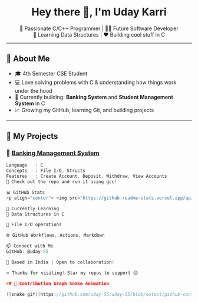 <h1 align="center">Hey there 👋, I'm Uday Karri</h1>
<p align="center">
  🚀 Passionate C/C++ Programmer | 👨‍💻 Future Software Developer<br>
  🎯 Learning Data Structures | ❤️ Building cool stuff in C
</p>

---

## 🧠 About Me

- 🎓 4th Semester CSE Student  
- 💻 Love solving problems with C & understanding how things work under the hood  
- 🔨 Currently building: **Banking System** and **Student Management System** in C  
- 📈 Growing my GitHub, learning Git, and building projects  

---

## 🚀 My Projects

### 📌 [Banking Management System](https://github.com/uday-55/banking-system)
```c
Language   : C  
Concepts   : File I/O, Structs  
Features   : Create Account, Deposit, Withdraw, View Accounts
📂 Check out the repo and run it using gcc!

📊 GitHub Stats
<p align="center"> <img src="https://github-readme-stats.vercel.app/api?username=uday-55&show_icons=true&theme=radical" height="150"/> <img src="https://github-readme-stats.vercel.app/api/top-langs/?username=uday-55&layout=compact&theme=radical" height="150"/> </p>

🌱 Currently Learning
🔁 Data Structures in C

💾 File I/O operations

🌐 GitHub Workflows, Actions, Markdown

📫 Connect with Me
GitHub: @uday-55

📍 Based in India | Open to collaboration!

⭐ Thanks for visiting! Star my repos to support 😊

## 🐍 Contribution Graph Snake Animation

![snake gif](https://github.com/uday-55/uday-55/blob/output/github-contribution-grid-snake.svg)

